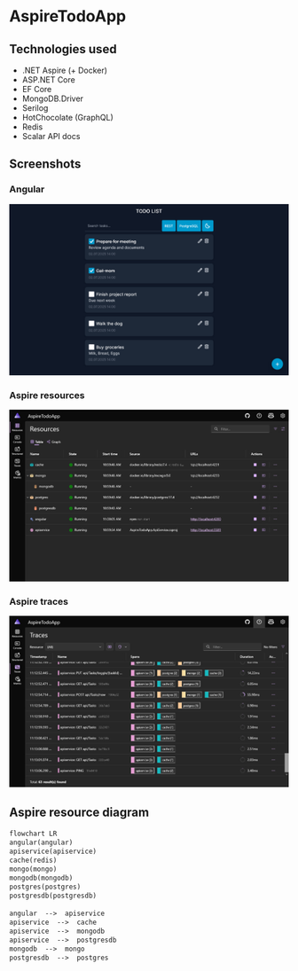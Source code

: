 # AspireTodoApp

## Technologies used  
- .NET Aspire (+ Docker)
- ASP.NET Core
- EF Core
- MongoDB.Driver
- Serilog
- HotChocolate (GraphQL)
- Redis
- Scalar API docs

## Screenshots

### Angular
![](/img/angular.png)

### Aspire resources
![](/img/aspire-resources.png)

### Aspire traces
![](/img/aspire-traces.png)

## Aspire resource diagram
```mermaid
flowchart LR
angular(angular)
apiservice(apiservice)
cache(redis)
mongo(mongo)
mongodb(mongodb)
postgres(postgres)
postgresdb(postgresdb)

angular  -->  apiservice 
apiservice  -->  cache 
apiservice  -->  mongodb 
apiservice  -->  postgresdb 
mongodb  -->  mongo 
postgresdb  -->  postgres 
```
